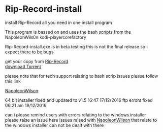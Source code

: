 # Rip-Record-install
install Rip-Record all you need in one install program

This program is bassed on and uses the bash scripts from the NapoleonWils0n kodi-playercorefactory

Rip-Record-install.exe is in beta testing this is not the final release so i expect there to be bugs 

get your copy from    <a href="https://github.com/t3rmin8tor/kodi-player-core-factory-install/releases/download/v1.8/rip-record-install-1.8.exe">Rip-Record</a><br><a href="https://github.com/t3rmin8tor/kodi-player-core-factory-install/raw/master/rip-record-install-1.8.torrent">download Torrent</a>


please note  that for tech support relating to bash scrip issues please follow this link

<a href="https://github.com/NapoleonWils0n/kodi-playercorefactory">NapoleonWilson</a>


64 bit installer fixed and updated to v1.5 16:47  17/12/2016
ftp errors fixed  06:21 am 19/12/2016

can i please remind users with errors relating to the windows installer  please raise an issue  here
issues raised with <a href="https://github.com/NapoleonWils0n/kodi-playercorefactory">NapoleonWilson</a>
that relate to the windows installer can not be dealt with there 

